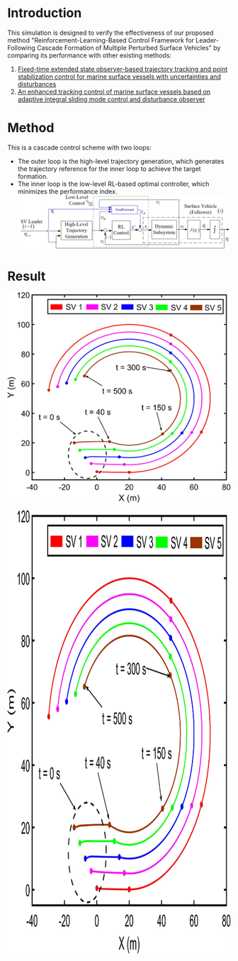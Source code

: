 # Introduction
This simulation is designed to verify the effectiveness of our proposed method "Reinforcement-Learning-Based Control Framework for Leader-Following Cascade Formation of Multiple Perturbed Surface Vehicles" by comparing its performance with other existing methods:
1. [Fixed-time extended state observer-based trajectory tracking and point stabilization control for marine surface vessels with uncertainties and disturbances](https://www.sciencedirect.com/science/article/abs/pii/S0029801819302938)
2. [An enhanced tracking control of marine surface vessels based on
adaptive integral sliding mode control and disturbance observer](https://www.sciencedirect.com/science/article/abs/pii/S0019057818305421)

# Method 
This is a cascade control scheme with two loops:
- The outer loop is the high-level trajectory generation, which generates the trajectory reference for the inner loop to achieve the target formation.
- The inner loop is the low-level RL-based optimal controller, which minimizes the performance index. 
![Control strategy diagram](https://github.com/HoangAnhMasterDev/Reinforcement-Learning-Based-Control-Framework-for-Leader-Following-Cascade-Formation-of-SVs/blob/main/Images/Control%20strategy.jpg?raw=true)

# Result
![targetFormation](https://github.com/HoangAnhMasterDev/Reinforcement-Learning-Based-Control-Framework-for-Leader-Following-Cascade-Formation-of-SVs/blob/main/Images/FormationTrajectory.jpg?raw=true)

<img src="https://github.com/HoangAnhMasterDev/Reinforcement-Learning-Based-Control-Framework-for-Leader-Following-Cascade-Formation-of-SVs/blob/main/Images/FormationTrajectory.jpg?raw=true" alt="Description" width="1000" height="1000">





